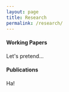 ```yaml
---
layout: page
title: Research
permalink: /research/
---
```


#### Working Papers

Let's pretend...

#### Publications

Ha!
